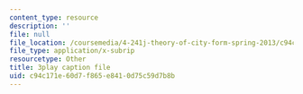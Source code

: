 ```yaml
---
content_type: resource
description: ''
file: null
file_location: /coursemedia/4-241j-theory-of-city-form-spring-2013/c94c171e60d7f865e8410d75c59d7b8b_k2_wuThLG6o.srt
file_type: application/x-subrip
resourcetype: Other
title: 3play caption file
uid: c94c171e-60d7-f865-e841-0d75c59d7b8b
---
```

